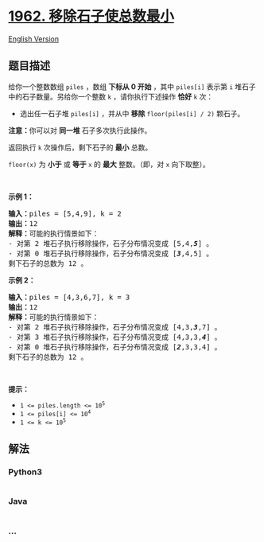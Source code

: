 # [1962. 移除石子使总数最小](https://leetcode-cn.com/problems/remove-stones-to-minimize-the-total)

[English Version](/solution/1900-1999/1962.Remove%20Stones%20to%20Minimize%20the%20Total/README_EN.md)

## 题目描述

<!-- 这里写题目描述 -->

<p>给你一个整数数组 <code>piles</code> ，数组 <strong>下标从 0 开始</strong> ，其中 <code>piles[i]</code> 表示第 <code>i</code> 堆石子中的石子数量。另给你一个整数 <code>k</code> ，请你执行下述操作 <strong>恰好</strong> <code>k</code> 次：</p>

<ul>
	<li>选出任一石子堆 <code>piles[i]</code> ，并从中 <strong>移除</strong> <code>floor(piles[i] / 2)</code> 颗石子。</li>
</ul>

<p><strong>注意：</strong>你可以对 <strong>同一堆</strong> 石子多次执行此操作。</p>

<p>返回执行 <code>k</code> 次操作后，剩下石子的 <strong>最小</strong> 总数。</p>

<p><code>floor(x)</code> 为 <strong>小于</strong> 或 <strong>等于</strong> <code>x</code> 的 <strong>最大</strong> 整数。（即，对 <code>x</code> 向下取整）。</p>

<p>&nbsp;</p>

<p><strong>示例 1：</strong></p>

<pre>
<strong>输入：</strong>piles = [5,4,9], k = 2
<strong>输出：</strong>12
<strong>解释：</strong>可能的执行情景如下：
- 对第 2 堆石子执行移除操作，石子分布情况变成 [5,4,<strong><em>5</em></strong>] 。
- 对第 0 堆石子执行移除操作，石子分布情况变成 [<strong><em>3</em></strong>,4,5] 。
剩下石子的总数为 12 。
</pre>

<p><strong>示例 2：</strong></p>

<pre>
<strong>输入：</strong>piles = [4,3,6,7], k = 3
<strong>输出：</strong>12
<strong>解释：</strong>可能的执行情景如下：
- 对第 2 堆石子执行移除操作，石子分布情况变成 [4,3,<strong><em>3</em></strong>,7] 。
- 对第 3 堆石子执行移除操作，石子分布情况变成 [4,3,3,<strong><em>4</em></strong>] 。
- 对第 0 堆石子执行移除操作，石子分布情况变成 [<strong><em>2</em></strong>,3,3,4] 。
剩下石子的总数为 12 。
</pre>

<p>&nbsp;</p>

<p><strong>提示：</strong></p>

<ul>
	<li><code>1 &lt;= piles.length &lt;= 10<sup>5</sup></code></li>
	<li><code>1 &lt;= piles[i] &lt;= 10<sup>4</sup></code></li>
	<li><code>1 &lt;= k &lt;= 10<sup>5</sup></code></li>
</ul>

## 解法

<!-- 这里可写通用的实现逻辑 -->

<!-- tabs:start -->

### **Python3**

<!-- 这里可写当前语言的特殊实现逻辑 -->

```python

```

### **Java**

<!-- 这里可写当前语言的特殊实现逻辑 -->

```java

```

### **...**

```

```

<!-- tabs:end -->

